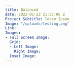 ```yaml
---
title: Balanced
date: 2022-01-23 21:57:00 Z
Project Subtitle: lorem Ipsum
Image: "/uploads/testing.png"
Link: 
Images:
- Full Screen Image:
  Grid:
  - Left Image:
    Right Image:
  Inset Image:
---
```


